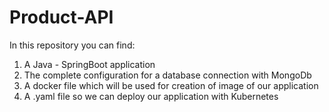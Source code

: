 # Product-API

In this repository you can find:
1) A Java - SpringBoot application
2) The complete configuration for a database connection with MongoDb
3) A docker file which will be used for creation of image of our application
4) A .yaml file so we can deploy our application with Kubernetes
